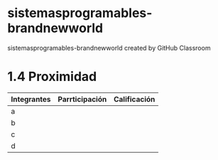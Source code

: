 # sistemasprogramables-brandnewworld
sistemasprogramables-brandnewworld created by GitHub Classroom
# 1.4 Proximidad
| Integrantes | Parrticipación | Calificación |
|-------------|----------------|--------------|
| a           |                |              |
| b           |                |              |
| c           |                |              |
| d           |                |              |
